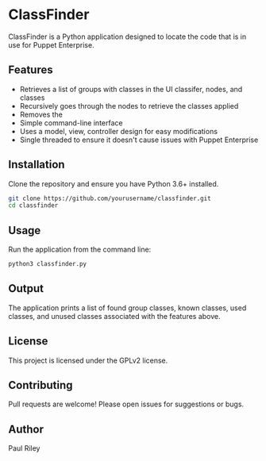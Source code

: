 # ClassFinder

ClassFinder is a Python application designed to locate the code that is in use for Puppet Enterprise. 

## Features

- Retrieves a list of groups with classes in the UI classifer, nodes, and classes
- Recursively goes through the nodes to retrieve the classes applied
- Removes the 
- Simple command-line interface
- Uses a model, view, controller design for easy modifications
- Single threaded to ensure it doesn't cause issues with Puppet Enterprise

## Installation

Clone the repository and ensure you have Python 3.6+ installed.

```bash
git clone https://github.com/yourusername/classfinder.git
cd classfinder
```

## Usage

Run the application from the command line:

```bash
python3 classfinder.py
```

## Output

The application prints a list of found group classes, known classes, used classes, and unused classes associated with the features above.

## License

This project is licensed under the GPLv2 license.

## Contributing

Pull requests are welcome! Please open issues for suggestions or bugs.

## Author

Paul Riley